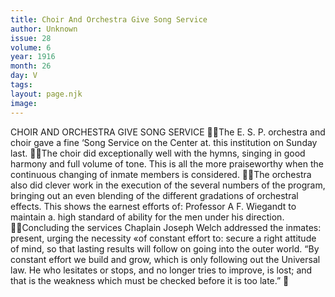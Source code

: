 ```yaml
---
title: Choir And Orchestra Give Song Service
author: Unknown
issue: 28
volume: 6
year: 1916
month: 26
day: V
tags:
layout: page.njk
image:
---
```

CHOIR AND ORCHESTRA GIVE SONG SERVICE The E. S. P. orchestra and choir gave a fine ‘Song Service on the Center at. this institution on Sunday last. The choir did exceptionally well with the hymns, singing in good harmony and full volume of tone. This is all the more praiseworthy when the continuous changing of inmate members is considered. The orchestra also did clever work in the execution of the several numbers of the program, bringing out an even blending of the different gradations of orchestral effects. This shows the earnest efforts of: Professor A F. Wiegandt to maintain a. high standard of ability for the men under his direction. Concluding the services Chaplain Joseph Welch addressed the inmates: present, urging the necessity «of constant effort to: secure a right attitude of mind, so that lasting results will follow on going into the outer world. “By constant effort we build and grow, which is only following out the Universal law. He who lesitates or stops, and no longer tries to improve, is lost; and that is the weakness which must be checked before it is too late.” 
